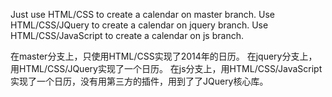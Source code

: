 Just use HTML/CSS to create a calendar on master branch.
Use HTML/CSS/JQuery to create a calendar on jquery branch.
Use HTML/CSS/JavaScript to create a calendar on js branch.

在master分支上，只使用HTML/CSS实现了2014年的日历。
在jquery分支上，用HTML/CSS/JQuery实现了一个日历。
在js分支上，用HTML/CSS/JavaScript实现了一个日历，没有用第三方的插件，用到了了JQuery核心库。